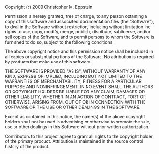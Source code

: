 Copyright (c) 2009 Christopher M. Eppstein

Permission is hereby granted, free of charge, to any person obtaining
a copy of this software and associated documentation files (the
"Software"), to deal in the Software without restriction, including
without limitation the rights to use, copy, modify, merge, publish,
distribute, sublicense, and/or sell copies of the Software, and to
permit persons to whom the Software is furnished to do so, subject to
the following conditions:

The above copyright notice and this permission notice shall be
included in all copies or substantial portions of the Software.
No attribution is required by products that make use of this software.

THE SOFTWARE IS PROVIDED "AS IS", WITHOUT WARRANTY OF ANY KIND,
EXPRESS OR IMPLIED, INCLUDING BUT NOT LIMITED TO THE WARRANTIES OF
MERCHANTABILITY, FITNESS FOR A PARTICULAR PURPOSE AND
NONINFRINGEMENT. IN NO EVENT SHALL THE AUTHORS OR COPYRIGHT HOLDERS BE
LIABLE FOR ANY CLAIM, DAMAGES OR OTHER LIABILITY, WHETHER IN AN ACTION
OF CONTRACT, TORT OR OTHERWISE, ARISING FROM, OUT OF OR IN CONNECTION
WITH THE SOFTWARE OR THE USE OR OTHER DEALINGS IN THE SOFTWARE.

Except as contained in this notice, the name(s) of the above copyright
holders shall not be used in advertising or otherwise to promote the sale,
use or other dealings in this Software without prior written authorization.

Contributors to this project agree to grant all rights to the copyright
holder of the primary product. Attribution is maintained in the source
control history of the product.